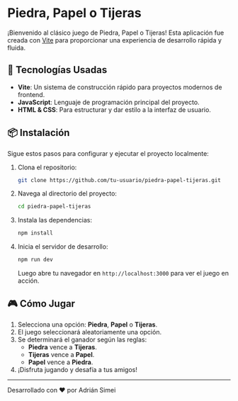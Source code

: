 # Piedra, Papel o Tijeras

¡Bienvenido al clásico juego de Piedra, Papel o Tijeras! Esta aplicación fue creada con [Vite](https://vitejs.dev/) para proporcionar una experiencia de desarrollo rápida y fluida.

## 🚀 Tecnologías Usadas

- **Vite**: Un sistema de construcción rápido para proyectos modernos de frontend.
- **JavaScript**: Lenguaje de programación principal del proyecto.
- **HTML & CSS**: Para estructurar y dar estilo a la interfaz de usuario.

## 📦 Instalación

Sigue estos pasos para configurar y ejecutar el proyecto localmente:

1. Clona el repositorio:

    ```bash
    git clone https://github.com/tu-usuario/piedra-papel-tijeras.git
    ```

2. Navega al directorio del proyecto:

    ```bash
    cd piedra-papel-tijeras
    ```

3. Instala las dependencias:

    ```bash
    npm install
    ```

4. Inicia el servidor de desarrollo:

    ```bash
    npm run dev
    ```

    Luego abre tu navegador en `http://localhost:3000` para ver el juego en acción.

## 🎮 Cómo Jugar

1. Selecciona una opción: **Piedra**, **Papel** o **Tijeras**.
2. El juego seleccionará aleatoriamente una opción.
3. Se determinará el ganador según las reglas:
   - **Piedra** vence a **Tijeras**.
   - **Tijeras** vence a **Papel**.
   - **Papel** vence a **Piedra**.
4. ¡Disfruta jugando y desafía a tus amigos!

---

Desarrollado con ❤️ por Adrián Simei
